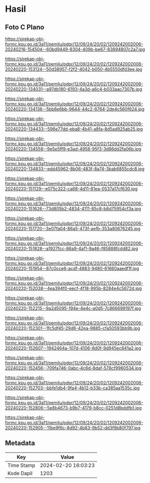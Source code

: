 # Hasil

## Foto C Plano

https://sirekap-obj-formc.kpu.go.id/3a11/pemilu/pdpr/12/09/24/20/02/1209242002006-20240216-154504--60bd9449-8304-409b-be67-83894807c2a7.jpg

https://sirekap-obj-formc.kpu.go.id/3a11/pemilu/pdpr/12/09/24/20/02/1209242002006-20240220-153124--50d38957-f2f2-4042-b050-4b5550dfd3ee.jpg

https://sirekap-obj-formc.kpu.go.id/3a11/pemilu/pdpr/12/09/24/20/02/1209242002006-20240220-134031--a97db180-6193-4a3d-a6c4-b033aac7307b.jpg

https://sirekap-obj-formc.kpu.go.id/3a11/pemilu/pdpr/12/09/24/20/02/1209242002006-20240220-134136--5bb6e6bb-9644-44c2-8764-2de4c560f624.jpg

https://sirekap-obj-formc.kpu.go.id/3a11/pemilu/pdpr/12/09/24/20/02/1209242002006-20240220-134433--596e77dd-eba8-4b41-a8fa-8d5ad925ab25.jpg

https://sirekap-obj-formc.kpu.go.id/3a11/pemilu/pdpr/12/09/24/20/02/1209242002006-20240220-134558--9e5e5ff9-e3ad-4958-95f3-3d86dd2fa06b.jpg

https://sirekap-obj-formc.kpu.go.id/3a11/pemilu/pdpr/12/09/24/20/02/1209242002006-20240220-134833--edd45962-8b06-483f-8a74-3bab6855cdc8.jpg

https://sirekap-obj-formc.kpu.go.id/3a11/pemilu/pdpr/12/09/24/20/02/1209242002006-20240220-151129--e075c322-ca68-4d11-81ea-0537a17cf630.jpg

https://sirekap-obj-formc.kpu.go.id/3a11/pemilu/pdpr/12/09/24/20/02/1209242002006-20240220-151626--73d805b2-4834-4111-85c8-b8d75954cf3a.jpg

https://sirekap-obj-formc.kpu.go.id/3a11/pemilu/pdpr/12/09/24/20/02/1209242002006-20240220-151720--3e07fa04-86a5-473f-aefb-353a80676245.jpg

https://sirekap-obj-formc.kpu.go.id/3a11/pemilu/pdpr/12/09/24/20/02/1209242002006-20240220-151828--a1927fcc-86a9-4af1-9a46-f85888fcdd82.jpg

https://sirekap-obj-formc.kpu.go.id/3a11/pemilu/pdpr/12/09/24/20/02/1209242002006-20240220-151954--87c0cce6-acdf-4883-9480-61660aaedf1f.jpg

https://sirekap-obj-formc.kpu.go.id/3a11/pemilu/pdpr/12/09/24/20/02/1209242002006-20240220-152038--4ea394f0-eecf-4f18-995b-8284e4c5672d.jpg

https://sirekap-obj-formc.kpu.go.id/3a11/pemilu/pdpr/12/09/24/20/02/1209242002006-20240220-152215--9a2d5095-194e-4e4c-a0d5-7c866699197f.jpg

https://sirekap-obj-formc.kpu.go.id/3a11/pemilu/pdpr/12/09/24/20/02/1209242002006-20240220-152301--1fc5df45-29d6-42ea-9885-cfa50593bb9b.jpg

https://sirekap-obj-formc.kpu.go.id/3a11/pemilu/pdpr/12/09/24/20/02/1209242002006-20240220-152607--1942464a-107d-4106-8d0f-9d945ec641a2.jpg

https://sirekap-obj-formc.kpu.go.id/3a11/pemilu/pdpr/12/09/24/20/02/1209242002006-20240220-152456--709fa746-0abc-4c6d-8daf-578cf9960534.jpg

https://sirekap-obj-formc.kpu.go.id/3a11/pemilu/pdpr/12/09/24/20/02/1209242002006-20240220-152703--bbfe1db4-9fa4-4b12-b33b-ca385aa1535c.jpg

https://sirekap-obj-formc.kpu.go.id/3a11/pemilu/pdpr/12/09/24/20/02/1209242002006-20240220-152806--5e8b4673-b9b7-4179-b8cc-0251d8bddfb1.jpg

https://sirekap-obj-formc.kpu.go.id/3a11/pemilu/pdpr/12/09/24/20/02/1209242002006-20240220-152905--11be9f6c-8d92-4b83-9b52-dd3f9b80f797.jpg


## Metadata

| Key        | Value               |
| ---------- | ------------------- |
| Time Stamp | 2024-02-20 16:03:23 |
| Kode Dapil | 1203                |




